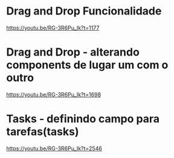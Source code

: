 # Drag and Drop Funcionalidade
https://youtu.be/RG-3R6Pu_Ik?t=1177

# Drag and Drop - alterando components de lugar um com o outro
https://youtu.be/RG-3R6Pu_Ik?t=1698

# Tasks - definindo campo para tarefas(tasks)
https://youtu.be/RG-3R6Pu_Ik?t=2546